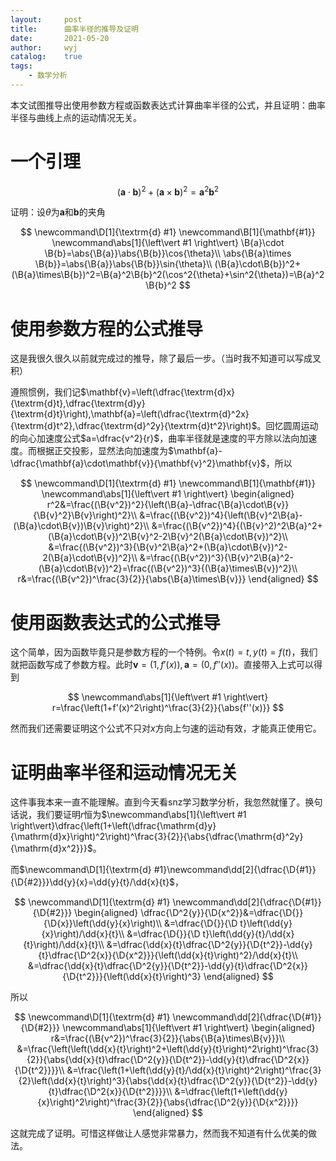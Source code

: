 ```yaml
---
layout:		post
title:		曲率半径的推导及证明
date:		2021-05-20
author:		wyj
catalog:	true
tags:
    - 数学分析
---
```


本文试图推导出使用参数方程或函数表达式计算曲率半径的公式，并且证明：曲率半径与曲线上点的运动情况无关。

# 一个引理


$$
\newcommand\D[1]{\textrm{d} #1}
\newcommand\B[1]{\mathbf{#1}}
(\B{a}\cdot\B{b})^2+(\B{a}\times\B{b})^2=\B{a}^2\B{b}^2
$$

证明：设$\theta$为$\mathbf{a}$和$\mathbf{b}$的夹角

$$
\newcommand\D[1]{\textrm{d} #1}
\newcommand\B[1]{\mathbf{#1}}
\newcommand\abs[1]{\left\vert #1 \right\vert}
\B{a}\cdot \B{b}=\abs{\B{a}}\abs{\B{b}}\cos{\theta}\\
\abs{\B{a}\times \B{b}}=\abs{\B{a}}\abs{\B{b}}\sin{\theta}\\
(\B{a}\cdot\B{b})^2+(\B{a}\times\B{b})^2=\B{a}^2\B{b}^2(\cos^2{\theta}+\sin^2{\theta})=\B{a}^2\B{b}^2
$$


# 使用参数方程的公式推导

这是我很久很久以前就完成过的推导，除了最后一步。（当时我不知道可以写成叉积）

遵照惯例，我们记$\mathbf{v}=\left(\dfrac{\textrm{d}x}{\textrm{d}t},\dfrac{\textrm{d}y}{\textrm{d}t}\right),\mathbf{a}=\left(\dfrac{\textrm{d}^2x}{\textrm{d}t^2},\dfrac{\textrm{d}^2y}{\textrm{d}t^2}\right)$。回忆圆周运动的向心加速度公式$a=\dfrac{v^2}{r}$，曲率半径就是速度的平方除以法向加速度。而根据正交投影，显然法向加速度为$\mathbf{a}-\dfrac{\mathbf{a}\cdot\mathbf{v}}{\mathbf{v}^2}\mathbf{v}$，所以

$$
\newcommand\D[1]{\textrm{d} #1}
\newcommand\B[1]{\mathbf{#1}}
\newcommand\abs[1]{\left\vert #1 \right\vert}
\begin{aligned}
r^2&=\frac{(\B{v^2})^2}{\left(\B{a}-\dfrac{\B{a}\cdot\B{v}}{\B{v}^2}\B{v}\right)^2}\\
&=\frac{(\B{v^2})^4}{\left(\B{v}^2\B{a}-(\B{a}\cdot\B{v})\B{v}\right)^2}\\
&=\frac{(\B{v^2})^4}{(\B{v}^2)^2\B{a}^2+(\B{a}\cdot\B{v})^2\B{v}^2-2\B{v}^2(\B{a}\cdot\B{v})^2}\\
&=\frac{(\B{v^2})^3}{\B{v}^2\B{a}^2+(\B{a}\cdot\B{v})^2-2(\B{a}\cdot\B{v})^2}\\
&=\frac{(\B{v^2})^3}{\B{v}^2\B{a}^2-(\B{a}\cdot\B{v})^2}=\frac{(\B{v^2})^3}{(\B{a}\times\B{v})^2}\\
r&=\frac{(\B{v^2})^\frac{3}{2}}{\abs{\B{a}\times\B{v}}}
\end{aligned}
$$

# 使用函数表达式的公式推导

这个简单，因为函数毕竟只是参数方程的一个特例。令$x(t)=t,y(t)=f(t)$，我们就把函数写成了参数方程。此时$\mathbf{v}=(1,f'(x)),\mathbf{a}=(0,f''(x))$。直接带入上式可以得到

$$
\newcommand\abs[1]{\left\vert #1 \right\vert}
r=\frac{\left(1+f'(x)^2\right)^\frac{3}{2}}{\abs{f''(x)}}
$$

然而我们还需要证明这个公式不只对$x$方向上匀速的运动有效，才能真正使用它。

# 证明曲率半径和运动情况无关

这件事我本来一直不能理解。直到今天看snz学习数学分析，我忽然就懂了。换句话说，我们要证明$r$恒为$\newcommand\abs[1]{\left\vert #1 \right\vert}\dfrac{\left(1+\left(\dfrac{\mathrm{d}y}{\mathrm{d}x}\right)^2\right)^\frac{3}{2}}{\abs{\dfrac{\mathrm{d}^2y}{\mathrm{d}x^2}}}$。

而$\newcommand\D[1]{\textrm{d} #1}\newcommand\dd[2]{\dfrac{\D{#1}}{\D{#2}}}\dd{y}{x}=\dd{y}{t}/\dd{x}{t}$，

$$
\newcommand\D[1]{\textrm{d} #1}
\newcommand\dd[2]{\dfrac{\D{#1}}{\D{#2}}}
\begin{aligned}
\dfrac{\D^2{y}}{\D{x^2}}&=\dfrac{\D{}}{\D{x}}\left(\dd{y}{x}\right)\\
&=\dfrac{\D{}}{\D t}\left(\dd{y}{x}\right)/\dd{x}{t}\\
&=\dfrac{\D{}}{\D t}\left(\dd{y}{t}/\dd{x}{t}\right)/\dd{x}{t}\\
&=\dfrac{\dd{x}{t}\dfrac{\D^2{y}}{\D{t^2}}-\dd{y}{t}\dfrac{\D^2{x}}{\D{x^2}}}{\left(\dd{x}{t}\right)^2}/\dd{x}{t}\\
&=\dfrac{\dd{x}{t}\dfrac{\D^2{y}}{\D{t^2}}-\dd{y}{t}\dfrac{\D^2{x}}{\D{t^2}}}{\left(\dd{x}{t}\right)^3}
\end{aligned}
$$

所以

$$
\newcommand\D[1]{\textrm{d} #1}
\newcommand\dd[2]{\dfrac{\D{#1}}{\D{#2}}}
\newcommand\abs[1]{\left\vert #1 \right\vert}
\begin{aligned}
r&=\frac{(\B{v^2})^\frac{3}{2}}{\abs{\B{a}\times\B{v}}}\\
&=\frac{\left(\left(\dd{x}{t}\right)^2+\left(\dd{y}{t}\right)^2\right)^\frac{3}{2}}{\abs{\dd{x}{t}\dfrac{\D^2{y}}{\D{t^2}}-\dd{y}{t}\dfrac{\D^2{x}}{\D{t^2}}}}\\
&=\frac{\left(1+\left(\dd{y}{t}/\dd{x}{t}\right)^2\right)^\frac{3}{2}\left(\dd{x}{t}\right)^3}{\abs{\dd{x}{t}\dfrac{\D^2{y}}{\D{t^2}}-\dd{y}{t}\dfrac{\D^2{x}}{\D{t^2}}}}\\
&=\dfrac{\left(1+\left(\dd{y}{x}\right)^2\right)^\frac{3}{2}}{\abs{\dfrac{\D^2{y}}{\D{x^2}}}}
\end{aligned}
$$

这就完成了证明。可惜这样做让人感觉非常暴力，然而我不知道有什么优美的做法。


